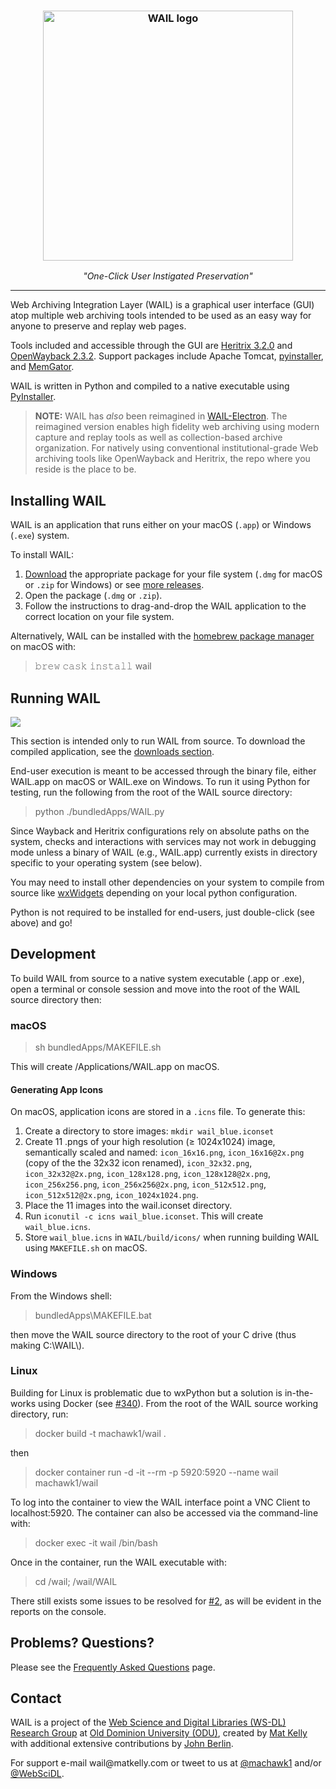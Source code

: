 <h3 align="center">
 <a href="http://github.com/machawk1/wail"><img src="https://cdn.rawgit.com/machawk1/wail/osagnostic/images/wail-blue-500.png" alt="WAIL logo" width="400" alt="Web Archiving Integration Layer (WAIL) logo" /></a></h3>
<p align="center" style="font-weight: normal;"><em>"One-Click User Instigated Preservation"</em></p>
<hr style="height: 1px; border: none;" />

Web Archiving Integration Layer (WAIL) is a graphical user interface (GUI) atop multiple web archiving tools intended to be used as an easy way for anyone to preserve and replay web pages.

Tools included and accessible through the GUI are <a href="https://github.com/internetarchive/heritrix3">Heritrix 3.2.0</a> and <a href="https://github.com/iipc/openwayback">OpenWayback 2.3.2</a>. Support packages include Apache Tomcat, <a href="https://github.com/pyinstaller/pyinstaller/">pyinstaller</a>, and <a href="https://github.com/oduwsdl/memgator">MemGator</a>.

WAIL is written in Python and compiled to a native executable using <a href="http://www.pyinstaller.org/">PyInstaller</a>.

<blockquote>
 <b>NOTE:</b> WAIL has <em>also</em> been reimagined in <a href="https://github.com/n0tan3rd/wail">WAIL-Electron</a>. The reimagined version enables high fidelity web archiving using modern capture and replay tools as well as collection-based archive organization. For natively using conventional institutional-grade Web archiving tools like OpenWayback and Heritrix, the repo where you reside is the place to be.
</blockquote>

<h2>Installing WAIL</h2>

WAIL is an application that runs either on your macOS (`.app`) or Windows (`.exe`) system.

To install WAIL:
1. <a href="http://machawk1.github.io/wail/#download">Download</a> the appropriate package for your file system (`.dmg` for macOS or `.zip` for Windows) or see [more releases](https://github.com/machawk1/wail/releases).
2. Open the package (`.dmg` or `.zip`).
3. Follow the instructions to drag-and-drop the WAIL application to the correct location on your file system.

Alternatively, WAIL can be installed with the [homebrew package manager](https://github.com/Homebrew) on macOS with:

<blockquote>𝚋𝚛𝚎𝚠 𝚌𝚊𝚜𝚔 𝚒𝚗𝚜𝚝𝚊𝚕𝚕 wail</blockquote>

<h2>Running WAIL</h2>

<img src="https://github.com/machawk1/wail/blob/osagnostic/images/screenshot_mac_20180205.png">

This section is intended only to run WAIL from source. To download the compiled application, see the <a href="http://machawk1.github.io/wail/#download">downloads section</a>.

End-user execution is meant to be accessed through the binary file, either WAIL.app on macOS or WAIL.exe on Windows.
To run it using Python for testing, run the following from the root of the WAIL source directory:
<blockquote>python ./bundledApps/WAIL.py</blockquote>

Since Wayback and Heritrix configurations rely on absolute paths on the system, checks and interactions with services may not work in debugging mode unless a binary of WAIL (e.g., WAIL.app) currently exists in directory specific to your operating system (see below).

You may need to install other dependencies on your system to compile from source like <a href="http://www.wxwidgets.org/">wxWidgets</a> depending on your local python configuration.

Python is not required to be installed for end-users, just double-click (see above) and go!

<h2>Development</h2>
To build WAIL from source to a native system executable (.app or .exe), open a terminal or console session and move into the root of the WAIL source directory then:
<h3>macOS</h3>
<blockquote>sh bundledApps/MAKEFILE.sh</blockquote>
This will create /Applications/WAIL.app on macOS.

<h4>Generating App Icons</h4>

On macOS, application icons are stored in a `.icns` file. To generate this:

1. Create a directory to store images: `mkdir wail_blue.iconset`
1. Create 11 .pngs of your high resolution (≥ 1024x1024) image, semantically scaled and named: `icon_16x16.png`, `icon_16x16@2x.png` (copy of the the 32x32 icon renamed), `icon_32x32.png`, `icon_32x32@2x.png`, `icon_128x128.png`, `icon_128x128@2x.png`, `icon_256x256.png`, `icon_256x256@2x.png`, `icon_512x512.png`, `icon_512x512@2x.png`, `icon_1024x1024.png`.
1. Place the 11 images into the wail.iconset directory.
1. Run `iconutil -c icns wail_blue.iconset`. This will create `wail_blue.icns`.
1. Store `wail_blue.icns` in `WAIL/build/icons/` when running building WAIL using `MAKEFILE.sh` on macOS.</li>


<h3>Windows</h3>
From the Windows shell:
<blockquote>bundledApps\MAKEFILE.bat</blockquote>
then move the WAIL source directory to the root of your C drive (thus making C:\WAIL\).

<h3>Linux</h3>
Building for Linux is problematic due to wxPython but a solution is in-the-works using Docker (see <a href="https://github.com/machawk1/wail/issues/340">#340</a>). From the root of the WAIL source working directory, run:

<blockquote>docker build -t machawk1/wail .</blockquote>

then

<blockquote>docker container run -d -it --rm -p 5920:5920 --name wail machawk1/wail</blockquote>

To log into the container to view the WAIL interface point a VNC Client to localhost:5920. The container can also be accessed via the command-line with:

<blockquote>docker exec -it wail /bin/bash</blockquote>

Once in the container, run the WAIL executable with:

<blockquote>cd /wail; /wail/WAIL</blockquote>

There still exists some issues to be resolved for <a href="https://github.com/machawk1/wail/issues/2">#2</a>, as will be evident in the reports on the console.


<h2>Problems? Questions?</h2>
<p>Please see the <a href="https://github.com/machawk1/wail/wiki/FAQ">Frequently Asked Questions</a> page.</p>

<h2>Contact</h2>
<p>WAIL is a project of the <a href="https://ws-dl.cs.odu.edu/">Web Science and Digital Libraries (WS-DL) Research Group</a> at <a href="https://odu.edu/">Old Dominion University (ODU)</a>, created by <a href="https://www.cs.odu.edu/~mkelly/">Mat Kelly</a> with additional extensive contributions by <a href="https://github.com/n0tan3rd">John Berlin</a>.</p>

<p>For support e-mail wail@matkelly.com or tweet to us at <a href="https://twitter.com/machawk1">@machawk1</a> and/or <a href="https://twitter.com/WebSciDL">@WebSciDL</a>.</p>
